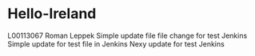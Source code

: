 # Hello-Ireland
L00113067
Roman Leppek
Simple update file
file change for test Jenkins
Simple update for test file in Jenkins
Nexy update for test Jenkins
